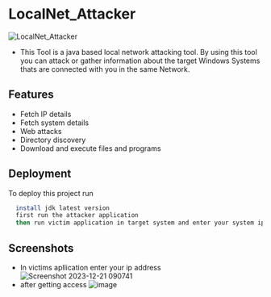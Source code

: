 # LocalNet_Attacker
![LocalNet_Attacker](https://socialify.git.ci/DhesiTheKing/LocalNet_Attacker/image?language=1&name=1&owner=1&pattern=Solid&stargazers=1&theme=Light)

* This Tool is a java based local network attacking tool. By using this tool you can attack or gather information about the target Windows Systems thats are connected with you in the same Network.

 
## Features

- Fetch IP details
- Fetch system details
- Web attacks
- Directory discovery
- Download and execute files and programs
  
## Deployment
To deploy this project run
```bash
  install jdk latest version
  first run the attacker application
  then run victim application in target system and enter your system ip
```
## Screenshots
- In victims apllication enter your ip address
![Screenshot 2023-12-21 090741](https://github.com/DhesiTheKing/LocalNet_Attacker/assets/136635078/7fe843f1-3ef5-4d5d-b05b-d2e2240205b4)
- after getting access
![image](https://github.com/DhesiTheKing/LocalNet_Attacker/assets/136635078/b8cd871e-3f27-45ff-8cc8-2c657fc4ac41)



